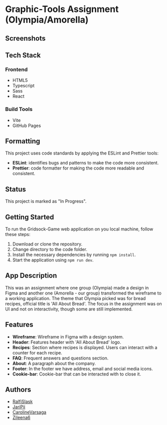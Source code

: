 # Graphic-Tools Assignment (Olympia/Amorella)

## Screenshots

## Tech Stack

### Frontend

- HTML5
- Typescript
- Sass
- React

### Build Tools

- Vite
- GitHub Pages

## Formatting

This project uses code standards by applying the ESLint and Prettier tools:

- **ESLint**: identifies bugs and patterns to make the code more consistent.
- **Prettier**: code formatter for making the code more readable and consistent.

## Status

This project is marked as "In Progress".

## Getting Started

To run the Gridsock-Game web application on you local machine, follow these steps:

1. Download or clone the repository.
2. Change directory to the code folder.
3. Install the necessary dependencies by running `npm install`.
4. Start the application using `npm run dev`.

## App Description

This was an assignment where one group (Olympia) made a design in Figma and another one (Amorella - our group) transformed the wireframe to a working application. The theme that Olympia picked was for bread recipes, official title is 'All About Bread'. The focus in the assignment was on UI and not on interactivity, though some are still implemented.

## Features

- **Wireframe**: Wireframe in Figma with a design system.
- **Header**: Features header with 'All About Bread' logo.
- **Recipes**: Section where recipes is displayed. Users can interact with a counter for each recipe.
- **FAQ**: Frequent answers and questions section.
- **About**: A paragraph about the company.
- **Footer**: In the footer we have address, email and social media icons.
- **Cookie-bar**: Cookie-bar that can be interacted with to close it.

## Authors

- [RalfiSlask](https://github.com/RalfiSlask)
- [JariPii](https://github.com/JariPii)
- [CarolineVarsaga](https://github.com/CarolineVarsaga)
- [Zileena6](https://github.com/Zileena6)
